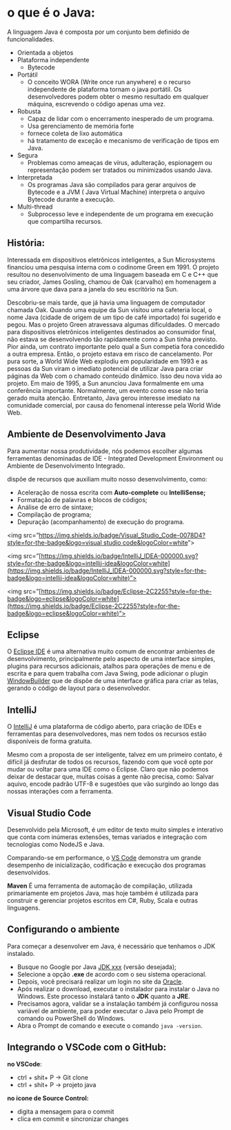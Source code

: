 # o que é o Java:

A linguagem Java é composta por um conjunto bem definido de funcionalidades.

- Orientada a objetos
- Plataforma independente
    - Bytecode
- Portátil
    - O conceito WORA (Write once run anywhere) e o recurso independente de plataforma tornam o java portátil. Os desenvolvedores podem obter o mesmo resultado em qualquer máquina, escrevendo o código apenas uma vez.
- Robusta
    - Capaz de lidar com o encerramento inesperado de um programa.
    - Usa gerenciamento de memória forte
    - fornece coleta de lixo automática
    - há tratamento de exceção e mecanismo de verificação de tipos em Java.
- Segura
    - Problemas como ameaças de vírus, adulteração, espionagem ou representação podem ser tratados ou minimizados usando Java.
- Interpretada
    - Os programas Java são compilados para gerar arquivos de Bytecode e a JVM ( Java Virtual Machine) interpreta o arquivo Bytecode durante a execução.
- Multi-thread
    - Subprocesso leve e independente de um programa em execução que compartilha recursos.

## História:

Interessada em dispositivos eletrônicos inteligentes, a Sun Microsystems financiou uma pesquisa interna com o codinome Green em 1991. O projeto resultou no desenvolvimento de uma linguagem baseada em C e C++ que seu criador, James Gosling, chamou de Oak (carvalho) em homenagem a uma árvore que dava para a janela do seu escritório na Sun.

Descobriu-se mais tarde, que já havia uma linguagem de computador chamada Oak. Quando uma equipe da Sun visitou uma cafeteria local, o nome Java (cidade de origem de um tipo de café importado) foi sugerido e pegou. Mas o projeto Green atravessava algumas dificuldades. O mercado para dispositivos eletrônicos inteligentes destinados ao consumidor final, não estava se desenvolvendo tão rapidamente como a Sun tinha previsto. Pior ainda, um contrato importante pelo qual a Sun competia fora concedido a outra empresa. Então, o projeto estava em risco de cancelamento. Por pura sorte, a World Wide Web explodiu em popularidade em 1993 e as pessoas da Sun viram o imediato potencial de utilizar Java para criar páginas da Web com o chamado conteúdo dinâmico. Isso deu nova vida ao projeto.
Em maio de 1995, a Sun anunciou Java formalmente em uma conferência importante. Normalmente, um evento como esse não teria gerado muita atenção. Entretanto, Java gerou interesse imediato na comunidade comercial, por causa do fenomenal interesse pela World Wide Web.

## Ambiente de Desenvolvimento Java

Para aumentar nossa produtividade, nós podemos escolher algumas ferramentas denominadas de IDE - Integrated Development Environment ou Ambiente de Desenvolvimento Integrado.

dispõe de recursos que auxiliam muito nosso desenvolvimento, como:

- Aceleração de nossa escrita com **Auto-complete** ou **IntelliSense;**
- Formatação de palavras e blocos de códigos;
- Análise de erro de sintaxe;
- Compilação de programa;
- Depuração (acompanhamento) de execução do programa.

<img src=”[https://img.shields.io/badge/Visual_Studio_Code-0078D4?style=for-the-badge&logo=visual studio code&logoColor=white](https://img.shields.io/badge/Visual_Studio_Code-0078D4?style=for-the-badge&logo=visual%20studio%20code&logoColor=white)”>

<img src=”[https://img.shields.io/badge/IntelliJ_IDEA-000000.svg?style=for-the-badge&logo=intellij-idea&logoColor=white](https://img.shields.io/badge/IntelliJ_IDEA-000000.svg?style=for-the-badge&logo=intellij-idea&logoColor=white)”>

<img src=”[https://img.shields.io/badge/Eclipse-2C2255?style=for-the-badge&logo=eclipse&logoColor=white](https://img.shields.io/badge/Eclipse-2C2255?style=for-the-badge&logo=eclipse&logoColor=white)”>

## Eclipse

O [Eclipse IDE](https://www.eclipse.org/downloads/) é uma alternativa muito comum de encontrar ambientes de desenvolvimento, principalmente pelo aspecto de uma interface simples, plugins para recursos adicionais, atalhos para operações de menu e de escrita e para quem trabalha com Java Swing, pode adicionar o plugin [WindowBuilder](https://www.eclipse.org/windowbuilder/download.php) que de dispõe de uma interface gráfica para criar as telas, gerando o código de layout para o desenvolvedor.

## IntelliJ

O [IntelliJ](https://www.jetbrains.com/pt-br/idea/) é uma plataforma de código aberto, para criação de IDEs e ferramentas para desenvolvedores, mas nem todos os recursos estão disponíveis de forma gratuita.

Mesmo com a proposta de ser inteligente, talvez em um primeiro contato, é difícil já desfrutar de todos os recursos, fazendo com que você opte por mudar ou voltar para uma IDE como o Eclipse. Claro que não podemos deixar de destacar que, muitas coisas a gente não precisa, como: Salvar aquivo, encode padrão UTF-8 e sugestões que vão surgindo ao longo das nossas interações com a ferramenta.

## Visual Studio Code

Desenvolvido pela Microsoft, é um editor de texto muito simples e interativo que conta com inúmeras extensões, temas variados e integração com tecnologias como NodeJS e Java.

Comparando-se em performance, o [VS Code](https://code.visualstudio.com/docs/languages/java) demonstra um grande desempenho de inicialização, codificação e execução dos programas desenvolvidos.

**Maven**
É uma ferramenta de automação de compilação, utilizada primariamente em projetos Java, mas hoje também é utilizada para construir e gerenciar projetos escritos em C#, Ruby, Scala e outras linguagens.

## **Configurando o ambiente**

Para começar a desenvolver em Java, é necessário que tenhamos o JDK instalado.

- Busque no Google por Java [JDK xxx](https://www.oracle.com/br/java/technologies/javase/javase8-archive-downloads.html) (versão desejada);
- Selecione a opção **.exe** de acordo com o seu sistema operacional.
- Depois, você precisará realizar um login no site da [Oracle](https://login.oracle.com/mysso/signon.jsp).
- Após realizar o download, executar o instalador para instalar o Java no Windows. Este processo instalará tanto o **JDK** quanto a **JRE**.
- Precisamos agora, validar se a instalação também já configurou nossa variável de ambiente, para poder executar o Java pelo Prompt de comando ou PowerShell do Windows.
- Abra o Prompt de comando e execute o comando `java -version`.

## Integrando o VSCode com o GitHub:

**no VSCode**: 

- ctrl + shit+ P → Git clone
- ctrl + shit+ P → projeto java

**no ícone de Source Control:** 

- digita a mensagem para o commit
- clica em commit e sincronizar changes